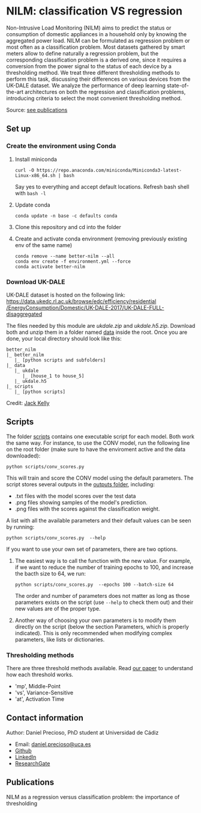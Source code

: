 # NILM: classification VS regression

Non-Intrusive Load Monitoring (NILM)  aims to predict the status
or consumption of  domestic appliances in a household only by knowing
the aggregated power load. NILM can be formulated as regression problem
or most often as a classification problem. Most datasets gathered
by smart meters allow to  define naturally a regression problem,
but the corresponding classification problem  is a derived one,
since it requires a conversion from the power signal to the status of each
device by a thresholding method. We treat three different thresholding
methods to perform this task, discussing their differences on various
devices from the UK-DALE dataset. We analyze the performance of
deep learning state-of-the-art architectures on both the regression and
classification problems, introducing criteria to select the most convenient
thresholding method.

Source: [see publications](#publications)

## Set up
### Create the environment using Conda

  1. Install miniconda
     
     ```
     curl -O https://repo.anaconda.com/miniconda/Miniconda3-latest-Linux-x86_64.sh | bash
     ```

     Say yes to everything and accept default locations. Refresh bash shell with `bash -l`

  2. Update conda
     
      ```
      conda update -n base -c defaults conda
      ```

  3. Clone this repository and cd into the folder

  4. Create and activate conda environment (removing previously existing env of the same name)
     
       ```
       conda remove --name better-nilm --all
       conda env create -f environment.yml --force
       conda activate better-nilm
       ```
 
### Download UK-DALE

UK-DALE dataset is hosted on the following link:
[https://data.ukedc.rl.ac.uk/browse/edc/efficiency/residential
/EnergyConsumption/Domestic/UK-DALE-2017/UK-DALE-FULL-disaggregated](https://data.ukedc.rl.ac.uk/browse/edc/efficiency/residential/EnergyConsumption/Domestic/UK-DALE-2017/UK-DALE-FULL-disaggregated)

The files needed by this module are *ukdale.zip* and *ukdale.h5.zip*.
Download both and unzip them in a folder named [data](/data) inside the root.
Once you are done, your local directory should look like this:

```
better_nilm
|_ better_nilm
   |_ [python scripts and subfolders]
|_ data
   |_ ukdale
      |_ [house_1 to house_5]
   |_ ukdale.h5
|_ scripts
   |_ [python scripts]
```

Credit: [Jack Kelly](https://jack-kelly.com/data/)

## Scripts

The folder [scripts](/scripts) contains one executable script for each
model. Both work the same way. For instance, to use the CONV model, run the
following line on the root folder
(make sure to have the enviroment active and the data downloaded):

```
python scripts/conv_scores.py
```

This will train and score the CONV model using the default parameters.
The script stores several outputs in the [outputs folder](/outputs),
including:
- .txt files with the model scores over the test data
- .png files showing samples of the model's prediction.
- .png files with the scores against the classification weight.

A list with all the available parameters and their default values can be
 seen by running:

```
python scripts/conv_scores.py  --help
```

If you want to use your own set of parameters, there are two options.

1. The easiest way is to call the function with the new value.
For example, if we want to reduce the number of training epochs to 100,
and increase the bacth size to 64, we run:

    ```
    python scripts/conv_scores.py  --epochs 100 --batch-size 64
    ```

    The order and number of parameters does not matter as long as those
    parameters exists on the script (use `--help` to check them out)
    and their new values are of the proper type.

2. Another way of choosing your own parameters is to modify them directly
on the script (below the section Parameters, which is properly indicated).
This is only recommended when modifying complex parameters,
like lists or dictionaries.

### Thresholding methods

There are three threshold methods available. Read [our paper](#publications)
to understand how each threshold works.

- 'mp', Middle-Point
- 'vs', Variance-Sensitive
- 'at', Activation Time

## Contact information

Author: Daniel Precioso, PhD student at Universidad de Cádiz
- Email: daniel.precioso@uca.es
- [Github](https://github.com/daniprec)
- [LinkedIn](https://www.linkedin.com/in/daniel-precioso-garcelan/)
- [ResearchGate](https://www.researchgate.net/profile/Daniel_Precioso_Garcelan)

## Publications

NILM as a regression versus classification problem:
the importance of thresholding


